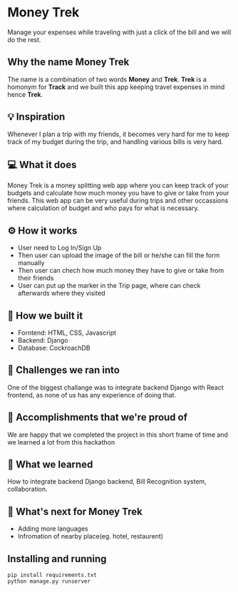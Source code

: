 # Money Trek

Manage your expenses while traveling with just a click of the bill and we will do the rest.

## Why the name **Money Trek**

The name is a combination of two words **Money** and **Trek**. **Trek** is a homonym for **Track** and we built this app keeping travel expenses in mind hence **Trek**.

## 💡 Inspiration

Whenever I plan a trip with my friends, it becomes very hard for me to keep track of my budget during the trip, and handling various bills is very hard.

## 💻 What it does

Money Trek is a money splitting web app where you can keep track of your budgets and calculate how much money you have to give or take from your friends. This web app can be very useful during trips and other occassions where calculation of budget and who pays for what is necessary.

## ⚙️ How it works

- User need to Log In/Sign Up
- Then user can upload the image of the bill or he/she can fill the form manually
- Then user can chech how much money they have to give or take from their friends
- User can put up the marker in the Trip page, where can check afterwards where they visited

## 🔨 How we built it

- Forntend: HTML, CSS, Javascript
- Backend: Django
- Database: CockroachDB

## 🧠 Challenges we ran into

One of the biggest challange was to integrate backend Django with React frontend, as none of us has any experience of doing that.

## 🏅 Accomplishments that we're proud of

We are happy that we completed the project in this short frame of time and we learned a lot from this hackathon

## 📖 What we learned

How to integrate backend Django backend, Bill Recognition system, collaboration.

## 🚀 What's next for Money Trek

- Adding more languages
- Infromation of nearby place(eg. hotel, restaurent)

## Installing and running

```
pip install requirements.txt
python manage.py runserver
```
